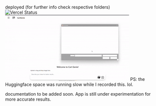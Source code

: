 deployed (for further info check respective folders) <br>
![Vercel Status](https://img.shields.io/badge/Vercel-live-light_green) <br>
![demo](./assets/demo.gif) 
PS: the Huggingface space was running slow while I recorded this. lol.

documentation to be added soon. App is still under experimentation for more accurate results. <br>
